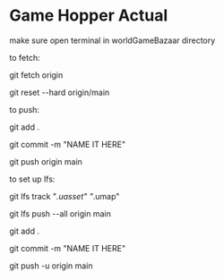 # Game Hopper Actual
make sure open terminal in worldGameBazaar directory

to fetch:

git fetch origin            

git reset --hard origin/main


to push:

git add .

git commit -m "NAME IT HERE"

git push origin main

to set up lfs:

git lfs track "*.uasset" "*.umap"

git lfs push --all origin main

git add .

git commit -m "NAME IT HERE"

git push -u origin main
